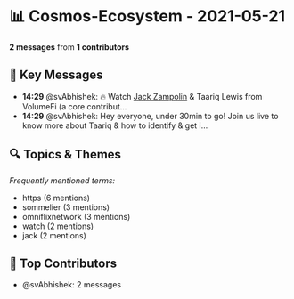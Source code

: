 # 📊 Cosmos-Ecosystem - 2021-05-21
**2 messages** from **1 contributors**

## 💬 Key Messages
- **14:29** @svAbhishek: 🔥 Watch [Jack Zampolin](https://t.me/JackZampolin) & Taariq Lewis from VolumeFi (a core contribut...
- **14:29** @svAbhishek: Hey everyone, under 30min to go! Join us live to know more about Taariq & how to identify & get i...

## 🔍 Topics & Themes
*Frequently mentioned terms:*
- https (6 mentions)
- sommelier (3 mentions)
- omniflixnetwork (3 mentions)
- watch (2 mentions)
- jack (2 mentions)

## 👥 Top Contributors
- @svAbhishek: 2 messages
